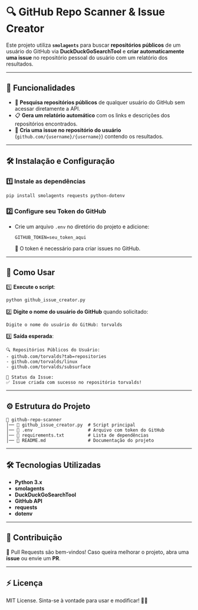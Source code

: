 # 🔍 **GitHub Repo Scanner & Issue Creator**
Este projeto utiliza **`smolagents`** para buscar **repositórios públicos** de um usuário do GitHub via **DuckDuckGoSearchTool** e **criar automaticamente uma issue** no repositório pessoal do usuário com um relatório dos resultados.

---

## 📌 **Funcionalidades**
- 🔎 **Pesquisa repositórios públicos** de qualquer usuário do GitHub sem acessar diretamente a API.
- 📋 **Gera um relatório automático** com os links e descrições dos repositórios encontrados.
- 📝 **Cria uma issue no repositório do usuário** (`github.com/{username}/{username}`) contendo os resultados.

---

## 🛠 **Instalação e Configuração**
### **1️⃣ Instale as dependências**
```bash
pip install smolagents requests python-dotenv
```

### **2️⃣ Configure seu Token do GitHub**
- Crie um arquivo `.env` no diretório do projeto e adicione:
  ```
  GITHUB_TOKEN=seu_token_aqui
  ```
  🔹 O token é necessário para criar issues no GitHub.

---

## 🚀 **Como Usar**
1️⃣ **Execute o script**:
   ```bash
   python github_issue_creator.py
   ```

2️⃣ **Digite o nome do usuário do GitHub** quando solicitado:
   ```
   Digite o nome do usuário do GitHub: torvalds
   ```

3️⃣ **Saída esperada**:
   ```
   🔍 Repositórios Públicos do Usuário:
   - github.com/torvalds?tab=repositories
   - github.com/torvalds/linux
   - github.com/torvalds/subsurface

   📌 Status da Issue:
   ✅ Issue criada com sucesso no repositório torvalds!
   ```

---

## ⚙️ **Estrutura do Projeto**
```
📂 github-repo-scanner
│── 📄 github_issue_creator.py  # Script principal
│── 📄 .env                     # Arquivo com token do GitHub
│── 📄 requirements.txt         # Lista de dependências
│── 📄 README.md                # Documentação do projeto
```

---

## 🛠 **Tecnologias Utilizadas**
- **Python 3.x**
- **smolagents**
- **DuckDuckGoSearchTool**
- **GitHub API**
- **requests**
- **dotenv**

---

## 📌 **Contribuição**
🔹 Pull Requests são bem-vindos! Caso queira melhorar o projeto, abra uma **issue** ou envie um **PR**.  

---

## ⚡ **Licença**
MIT License. Sinta-se à vontade para usar e modificar! 🚀🔥

